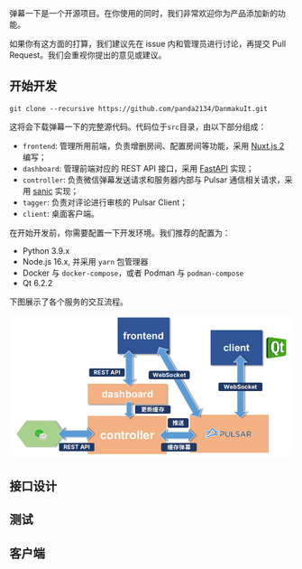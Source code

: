 弹幕一下是一个开源项目。在你使用的同时，我们非常欢迎你为产品添加新的功能。

如果你有这方面的打算，我们建议先在 issue 内和管理员进行讨论，再提交 Pull Request。我们会重视你提出的意见或建议。

## 开始开发

```shell
git clone --recursive https://github.com/panda2134/DanmakuIt.git
```

这将会下载弹幕一下的完整源代码。代码位于`src`目录，由以下部分组成：

- `frontend`: 管理所用前端，负责增删房间、配置房间等功能，采用 [Nuxt.js 2](https://nuxtjs.org/) 编写；
- `dashboard`: 管理前端对应的 REST API 接口，采用 [FastAPI](https://fastapi.tiangolo.com/) 实现；
- `controller`: 负责微信弹幕发送请求和服务器内部与 Pulsar 通信相关请求，采用 [sanic](https://sanicframework.org/) 实现；
- `tagger`: 负责对评论进行审核的 Pulsar Client；
- `client`: 桌面客户端。

在开始开发前，你需要配置一下开发环境。我们推荐的配置为：

- Python 3.9.x
- Node.js 16.x, 并采用 `yarn` 包管理器
- Docker 与 `docker-compose`，或者 Podman 与 `podman-compose`
- Qt 6.2.2

下图展示了各个服务的交互流程。

![services](./assets/services.png)

## 接口设计

## 测试

## 客户端

